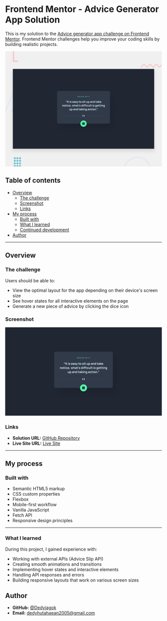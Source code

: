 # Frontend Mentor - Advice Generator App Solution

This is my solution to the [Advice generator app challenge on Frontend Mentor](https://www.frontendmentor.io/challenges/advice-generator-app-QdUG-13db). Frontend Mentor challenges help you improve your coding skills by building realistic projects.

![Design preview for the Advice generator app coding challenge](./design/desktop-preview.jpg)

## Table of contents

- [Overview](#overview)
  - [The challenge](#the-challenge)
  - [Screenshot](#screenshot)
  - [Links](#links)
- [My process](#my-process)
  - [Built with](#built-with)
  - [What I learned](#what-i-learned)
  - [Continued development](#continued-development)
- [Author](#author)

---

## Overview

### The challenge

Users should be able to:

- View the optimal layout for the app depending on their device's screen size
- See hover states for all interactive elements on the page
- Generate a new piece of advice by clicking the dice icon

### Screenshot

![Advice Generator Screenshot](./design/desktop-design.jpg)

### Links

- **Solution URL:** [GitHub Repository](https://github.com/Dedyjagok/advice-generator-app)
- **Live Site URL:** [Live Site](https://dedyjagok.github.io/advice-generator-app/)

---

## My process

### Built with

- Semantic HTML5 markup
- CSS custom properties
- Flexbox
- Mobile-first workflow
- Vanilla JavaScript
- Fetch API
- Responsive design principles

---

### What I learned

During this project, I gained experience with:

- Working with external APIs (Advice Slip API)
- Creating smooth animations and transitions
- Implementing hover states and interactive elements
- Handling API responses and errors
- Building responsive layouts that work on various screen sizes

## Author  
 
- **GitHub:** [@Dedyjagok](https://github.com/Dedyjagok)  
- **Email:** [dedyhutahaean2005@gmail.com](mailto:dedyhutahaean2005@gmail.com) 




